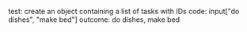 test: create an object containing a list of tasks with IDs
code: input["do dishes", "make bed"]
outcome: do dishes, make bed

